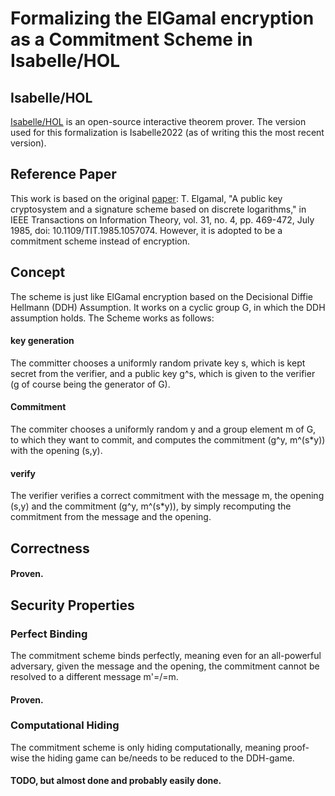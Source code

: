 # Formalizing the ElGamal encryption as a Commitment Scheme in Isabelle/HOL

## Isabelle/HOL
[Isabelle/HOL](https://isabelle.in.tum.de/) is an open-source interactive theorem prover. The version used for this formalization is Isabelle2022 (as of writing this the most recent version).

## Reference Paper
This work is based on the original [paper](https://ieeexplore.ieee.org/document/1057074):
T. Elgamal, "A public key cryptosystem and a signature scheme based on discrete logarithms," in IEEE Transactions on Information Theory, vol. 31, no. 4, pp. 469-472, July 1985, doi: 10.1109/TIT.1985.1057074.
However, it is adopted to be a commitment scheme instead of encryption. 

## Concept
The scheme is just like ElGamal encryption based on the Decisional Diffie Hellmann (DDH) Assumption. 
It works on a cyclic group G, in which the DDH assumption holds.
The Scheme works as follows: 
#### key generation
The committer chooses a uniformly random private key s, which is kept secret from the verifier, and a public key g^s, which is given to the verifier (g of course being the generator of G).
#### Commitment 
The commiter chooses a uniformly random y and a group element m of G, to which they want to commit, and computes the commitment (g^y, m^(s*y)) with the opening (s,y).
#### verify 
The verifier verifies a correct commitment with the message m, the opening (s,y) and the commitment (g^y, m^(s*y)), by simply recomputing the commitment from the message and the opening.

## Correctness
#### Proven.

## Security Properties
### Perfect Binding 
The commitment scheme binds perfectly, meaning even for an all-powerful adversary, given the message and the opening, the commitment cannot be resolved to a different message m'=/=m.
#### Proven.
### Computational Hiding 
The commitment scheme is only hiding computationally, meaning proof-wise the hiding game can be/needs to be reduced to the DDH-game.

#### TODO, but almost done and probably easily done.

